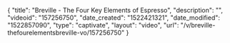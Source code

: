 {
    "title": "Breville - The Four Key Elements of Espresso",
    "description": "",
    "videoid": "157256750",
    "date_created": "1522421321",
    "date_modified": "1522857090",
    "type": "captivate",
    "layout": "video",
    "url": "\/v\/breville-thefourelementsbreville-vo\/157256750"
}